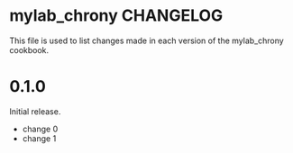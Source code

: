 # mylab_chrony CHANGELOG

This file is used to list changes made in each version of the mylab_chrony cookbook.

# 0.1.0

Initial release.

- change 0
- change 1

